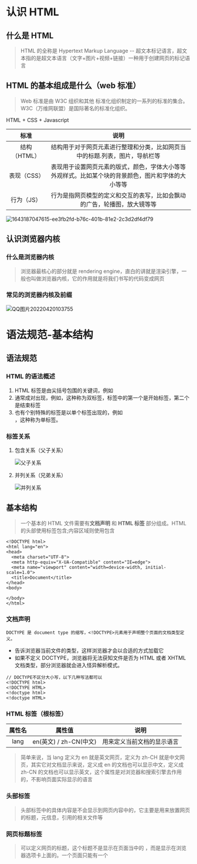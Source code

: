 # 认识 HTML

## 什么是 HTML

> HTML 的全称是 Hypertext Markup Language -- 超文本标记语言，超文本指的是超文本语言（文字+图片+视频+链接）一种用于创建网页的标记语言

## HTML 的基本组成是什么（web 标准）

> Web 标准是由 W3C 组织和其他 标准化组织制定的一系列的标准的集合。W3C（万维网联盟）是国际著名的标准化组织。

HTML + CSS + Javascript

|     标准     |                                                说明                                                |
| :----------: | :------------------------------------------------------------------------------------------------: |
| 结构（HTML） |            结构用于对于网页元素进行整理和分类，比如网页当中的标题.列表，图片，导航栏等             |
| 表现（CSS）  | 表现用于设置网页元素的版式，颜色，字体大小等等外观样式。比如某个块的背景颜色，图片和字体的大小等等 |
|  行为（JS）  |              行为是指网页模型的定义和交互的表写，比如会飘动的广告，轮播图，放大镜等等              |

![1643187047615-ee3fb2fd-b76c-401b-81e2-2c3d2df4df79](C:\Users\27115\Desktop\zhaorubo\笔记\images\1643187047615-ee3fb2fd-b76c-401b-81e2-2c3d2df4df79.png)

## 认识浏览器内核

### 什么是浏览器内核

> 浏览器最核心的部分就是 rendering engine，直白的讲就是渲染引擎，一般也叫做浏览器内核，它的作用就是将我们书写的代码变成网页

### 常见的浏览器内核及前缀

![QQ图片20220420103755](https://gitee.com/ru-bo-zhao/learn-images/raw/master/QQ%E5%9B%BE%E7%89%8720220420103755.jpg)

# 语法规范-基本结构

## 语法规范

### HTML 的语法概述

1. HTML 标签是由尖括号包围的关键词，例如<html>
2. 通常成对出现，例如<html></html>，这种称为双标签，标签中的第一个是开始标签，第二个是结束标签
3. 也有个别特殊的标签是以单个标签出现的，例如<br/>，这种称为单标签。

### 标签关系

1. 包含关系（父子关系）

   ![父子关系](https://gitee.com/ru-bo-zhao/learn-images/raw/master/%E7%88%B6%E5%AD%90%E5%85%B3%E7%B3%BB.jpg)

2. 并列关系（兄弟关系）

   ![并列关系](https://gitee.com/ru-bo-zhao/learn-images/raw/master/%E5%B9%B6%E5%88%97%E5%85%B3%E7%B3%BB-16504248599741.png)

## 基本结构

> 一个基本的 HTML 文件需要有**文档声明** 和 **HTML 标签** 部分组成。HTML 的头部使用<head></head>标签包含;内容区域则使用<body></body>包含

```
<!DOCTYPE html>
<html lang="en">
<head>
  <meta charset="UTF-8">
  <meta http-equiv="X-UA-Compatible" content="IE=edge">
  <meta name="viewport" content="width=device-width, initial-scale=1.0">
  <title>Document</title>
</head>
<body>

</body>
</html>
```

### 文档声明

    DOCTYPE 是 document type 的缩写，<!DOCTYPE>元素用于声明整个页面的文档类型定义。

- 告诉浏览器当前文件的类型，这样浏览器才会以合适的方式加载它
- 如果不定义 DOCTYPE，浏览器将无法获知文件是否为 HTML 或者 XHTML 文档类型，部分浏览器就会进入怪异解析模式。

```
// DOCTYPE不区分大小写，以下几种写法都可以
<!DOCTYPE html>
<!DOCTYPE HTML>
<!doctype html>
<!doctype HTML>
```

### <html></html>HTML 标签（根标签）

| 属性名 |         属性值         |            说明            |
| :----: | :--------------------: | :------------------------: |
|  lang  | en(英文) / zh-CN(中文) | 用来定义当前文档的显示语言 |

> 简单来说，当 lang 定义为 en 就是英文网页，定义为 zh-CH 就是中文网页，其实它对文档显示来说，定义成 en 的文档也可以显示中文，定义成 zh-CN 的文档也可以显示英文，这个属性是对浏览器和搜索引擎去作用的，不影响页面实际显示的语言

### <head></head>头部标签

> 头部标签中的具体内容是不会显示到网页内容中的，它主要是用来放置网页的标题，元信息，引用的相关文件等

### <title></title>网页标题标签

> 可以定义网页的标题，这个标题不是显示在页面当中的 ，而是显示在浏览器选项卡上面的。一个页面只能有一个<title></titile>标签,页面标题的内容对搜索内容优化（SEO）具有意义。通常较长的描述性标题要比简短或者一般性标题要好，标题的内容是搜索引擎算法用来确定在搜索结果中列出页面顺序的条件之一。但是搜索引擎一般只能显示标题的 55~60 个字符，所以标题也不宜设置的太长。核心就是多写关键性描述词语。

## 常用标签

### 标题标签

> 文章中的标签，是通过<h1>~<h6>标签逐一定义的。<h1>是最大的一级标题。<h6>是最小的六级标题 --- 块级元素（独占一行）

```
    <h1>这是一个一级标题</h1>
    <h2>这是二级标题</h2>
    <h3>三级标题</h3>
    <h4>四级标题</h4>
    <h5>五级标题</h5>
    <h6>六级标题</h6>
```

**注意**:

- 如果想使用标题的字体比较大，想减小字体的大小，尽量不要用较小的标题号去代替，可以通过 css 去修改字体大小。
- 避免跨级使用，比如 h1 之后直接使用 h3~h6
- 避免滥用 h1 标签，它会向搜索引擎强调该文档中的重要内容，一个页面最好用一个 h1 标签

### 段落标签

> 在每个 HTML 文档中，文章的内容会被分为若干段。每一段则是由 p 标签来定义 --- 块级元素（独占一行）

```
    <p>这是一个段落</p>
    <p>这是另一个段落</p>
```

### 文本标签

> 文本标签用来作为文本的容器 --- 行内元素

```
    <!-- 文本标签 -->
    <span>这是一个文本标签</span>
    <span>这是另外一个文本标签</span>
```

### 换行标签

```
<br/>

  // 例子
  <p>
      这是一个段落标签 <br />
      它被分隔成了两段
    </p>
```

### 水平线

> 水平线标签用来创建一条水平横线，可以用来分隔上下部分内容

```
<hr/>
```

### 容器

> HTML 中的 div 标签是块级元素，它是一个可以用来组合其他 HTML 元素的容器。它在语义上不代表任何特定类型的内容。但是可以将某些内容安装需要来进行分组。**我们常用 div 标签包裹一些元素然后控制 div 的样式来改变元素的样式**

```
<div>
  <p>这是一个段落</p>
  <span>这是一个文本标签</span>
  <h1>这是一个标题</h1>
</div>
```

### 图像标签

> HTML 中的 img 标签代表文档中的一个图像，可以将本地或者外部资源图片资源显示在当前页面中

```
<img src="xx.jpg">
```

|  属性名   |       属性值        |                                                          说明                                                           |
| :-------: | :-----------------: | :---------------------------------------------------------------------------------------------------------------------: |
|    src    |      url 地址       |                                   图片源地址，可以写相对路径和绝对路径，包括网络路径                                    |
|    alt    |        字符         |                                           图片加载不成功的时候显示的提示文字                                            |
|   title   |        字符         |                                                鼠标悬停时显示的提示内容                                                 |
|   width   |        数字         |                                                   图片的宽度：单位 px                                                   |
|  height   |        数字         |                                                   图片的高度：单位 px                                                   |
| important | auto(默认)/high/low | 提示下载资源时的相对重要性，也就是下载优先级。high 为最高优先级，low 为最低，实际下载时是浏览器自动判断的，无法人为干涉 |

### 路径

#### 绝对路径

> 绝对路径是指向一个因特网文件的完整 url，一般是以 WEB 站点的根目录作为参考点。之所以叫做绝对路径，是因为不管哪一个位置去引用该文件时，href 或者 src 地址都是一样的。也可以理解为以根目录为参考点的都是绝对路径。

```
<a href="http://www.baidu.com">百度</a>
// 这里的http://www.baidu.com就是绝对路径
// 文件系统的路径 比如C:\Users\27115\Desktop\zhaorubo\images\image1.jpg
```

#### 相对路径

> 相对路径指向的是相对于当前文件的，对当前文件所在位置特别敏感。

```
<img src="/images/image1.jpeg" alt="">
// 这里的就是一个相对路径，相对于当前文件目录下的文件
```

#### 特殊路径符号

```
"./"        // 代表目前文件所在的目录，相对路径
"../"       // 代表当前文件的上一层目录，相对路径
"../../"    // 代表当前文件的上一层的上一层，相对路径
"/"         // 代表项目根目录，绝对路径
"D:/abc/"   //绝对路径
```

### 超链接标签

> HTML 使用超链接与网络上的另外一个文档进行相连。点击链接即可跳转到指定的网络地址或者本地地址，超链接的内容可以一个字，一组词，一个段落或者一张图片

```
<a href="http://www.baidu.com" target="_blank">百度</a>
```

| 属性名 |                      属性值                       |               说明               |
| :----: | :-----------------------------------------------: | :------------------------------: |
|  href  |           url 地址/某个标签的 id(锚点)            | 超链接指向的 URL 或者某个锚点 ID |
| target | \_self(默认)在当前页加载 / \_blank 在新标签页打开 |       指定超链接的打开方式       |

#### 锚点

> 利用 id 属性，创建一个 HTML 中唯一的书签标记，然后通过 a 链接连接该 id 就可以进行跳转.前提是页面要产生滚动条

##### 方法 1

> 给标签指定 id 属性，a 标签的 href 属性值填写#+标签的 id

##### 方法 2

> 用两个 a 标签配合，要跳转的目标 a 标签指定一个 name 属性

```

```

### base 标签

> 给文档中所有的超链接指定根 URL 和打开方式，每个文档中只能有一个 base 标签，如果有多个，只有第一个会生效。书写在 head 标签内

```
<base/>
```

href

- url 指定根 URL 路径

target

- \_blank 在新窗口打开
- \_self 在当前窗口打开

### 文本格式化标签

> 这些标签可以让文字有特定的样式，比如加粗,倾斜，上划线，下划线等。

```
<!-- 文本格式化标签 -->

    <b>定义粗体文本</b>
    <strong>定义加重语气的粗体文本</strong>
    <i>定义斜体文本</i>
    <em>定义加重语气的斜体文字</em>
    <pre>
        定义预
        格式化
        文  本
    </pre>
    <u>定义下划线文本</u>
    <del>定义删除文本</del>
    <sup>定义上标字</sup>
    <sub>定义下标字</sub>

    <p>
      这是
      <abbr title="Htpertext Markup1 Language">HTML</abbr>
      课程的第一天
    </p>
```

### 列表标签

#### ul 无序列表

> 无数值排序的集合，通常无序列表的头部是一个点、圆形或者方形，可以通过 css 的 list-style 属性指定。配合 li 标签(列表项标签)来使用的

```
<!-- 列表标签 -->
    <ul>
      <li>
        <ul>
          <li></li>
          <li></li>
          <li></li>
        </ul>
      </li>
      <li>2</li>
      <li>3</li>
      <li>4</li>
      <li>5</li>
    </ul>
```

type: 用于设置列表项头部的图标样式。HTML5 已经废弃了，能用但不推荐

- circle 空心圆
- disc 实心圆
- square 实心方

#### ol 有序列表

> ol 代表有多个有序列表项的集合。通常带有序号

```
<!-- 有序列表 -->
    <ol type="a">
      <li>
        <ul>
          <li></li>
          <li></li>
          <li></li>
        </ul>
      </li>
      <li>
        <ol type="I" reversed="true">
          <li></li>
          <li></li>
          <li></li>
        </ol>
      </li>
      <li></li>
      <li></li>
      <li></li>
    </ol>
```

type : 指定编号类型

- "1" ： 表示数字编号
- "a" ： 表示小写字母编号
- "A" ： 表示大写字母编号
- "i" ： 表示小写罗马数字
- "I" ： 表示大写罗马数字

reversed ： 指定是否倒叙排列（值是布尔值）

- true
- false

start ： 指定列表编号起始值，需指定整数

- 数字

#### dl 自定义列表

> dl 标签是一个包含术语定义以及描述的列表

```
<dl>
      <dt>广东省</dt>
      <dd>广州市</dd>
      <dd>东莞市</dd>
      <dd>深圳市</dd>
    </dl>

    <dl>
      <dt>广西省</dt>
      <dd>桂林</dd>
      <dd>北海</dd>
      <dd>玉林</dd>
    </dl>
```
